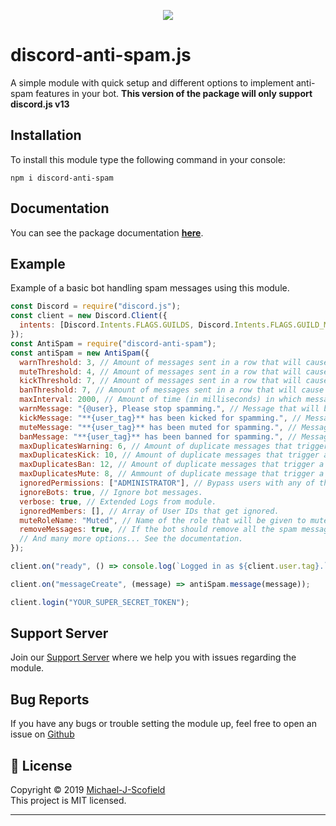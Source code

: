 <p align="center"><a href="https://nodei.co/npm/discord-anti-spam/"><img src="https://nodei.co/npm/discord-anti-spam.png"></a></p>

# discord-anti-spam.js

A simple module with quick setup and different options to implement anti-spam features in your bot.
**This version of the package will only support discord.js v13**

## Installation

To install this module type the following command in your console:

```
npm i discord-anti-spam
```

## Documentation

You can see the package documentation [**here**](https://discord-anti-spam.js.org).

## Example

Example of a basic bot handling spam messages using this module.

```js
const Discord = require("discord.js");
const client = new Discord.Client({
  intents: [Discord.Intents.FLAGS.GUILDS, Discord.Intents.FLAGS.GUILD_MESSAGES],
});
const AntiSpam = require("discord-anti-spam");
const antiSpam = new AntiSpam({
  warnThreshold: 3, // Amount of messages sent in a row that will cause a warning.
  muteThreshold: 4, // Amount of messages sent in a row that will cause a mute
  kickThreshold: 7, // Amount of messages sent in a row that will cause a kick.
  banThreshold: 7, // Amount of messages sent in a row that will cause a ban.
  maxInterval: 2000, // Amount of time (in milliseconds) in which messages are considered spam.
  warnMessage: "{@user}, Please stop spamming.", // Message that will be sent in chat upon warning a user.
  kickMessage: "**{user_tag}** has been kicked for spamming.", // Message that will be sent in chat upon kicking a user.
  muteMessage: "**{user_tag}** has been muted for spamming.", // Message that will be sent in chat upon muting a user.
  banMessage: "**{user_tag}** has been banned for spamming.", // Message that will be sent in chat upon banning a user.
  maxDuplicatesWarning: 6, // Amount of duplicate messages that trigger a warning.
  maxDuplicatesKick: 10, // Amount of duplicate messages that trigger a warning.
  maxDuplicatesBan: 12, // Amount of duplicate messages that trigger a warning.
  maxDuplicatesMute: 8, // Ammount of duplicate message that trigger a mute.
  ignoredPermissions: ["ADMINISTRATOR"], // Bypass users with any of these permissions.
  ignoreBots: true, // Ignore bot messages.
  verbose: true, // Extended Logs from module.
  ignoredMembers: [], // Array of User IDs that get ignored.
  muteRoleName: "Muted", // Name of the role that will be given to muted users!
  removeMessages: true, // If the bot should remove all the spam messages when taking action on a user!
  // And many more options... See the documentation.
});

client.on("ready", () => console.log(`Logged in as ${client.user.tag}.`));

client.on("messageCreate", (message) => antiSpam.message(message));

client.login("YOUR_SUPER_SECRET_TOKEN");
```

## Support Server

Join our [Support Server](https://discord.gg/KQgDfGr) where we help you with issues regarding the module.

## Bug Reports

If you have any bugs or trouble setting the module up, feel free to open an issue on [Github](https://github.com/Michael-J-Scofield/discord-anti-spam)

## 📝 License

Copyright © 2019 [Michael-J-Scofield](https://github.com/Michael-J-Scofield)<br />
This project is MIT licensed.

---
